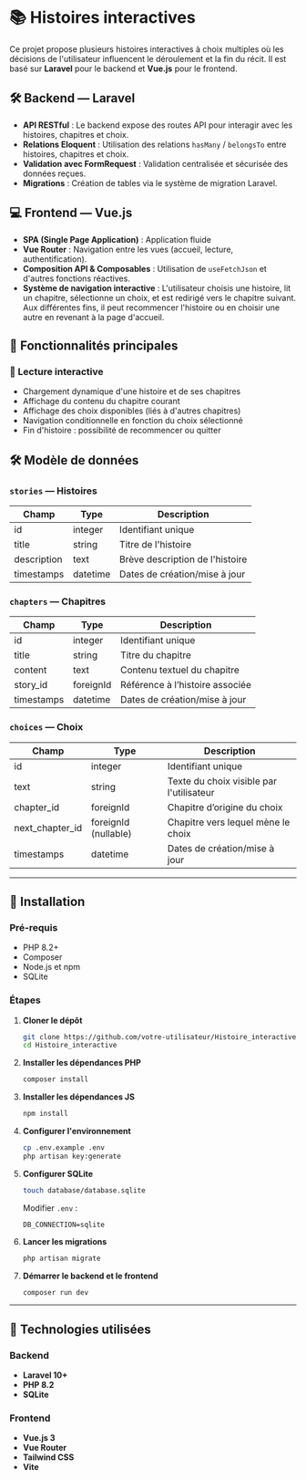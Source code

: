 # 📚 Histoires interactives

Ce projet propose plusieurs histoires interactives à choix multiples où les décisions de l'utilisateur influencent le déroulement et la fin du récit. Il est basé sur **Laravel** pour le backend et **Vue.js** pour le frontend.

## 🛠️ Backend — Laravel

- **API RESTful** : Le backend expose des routes API pour interagir avec les histoires, chapitres et choix.
- **Relations Eloquent** : Utilisation des relations `hasMany` / `belongsTo` entre histoires, chapitres et choix.
- **Validation avec FormRequest** : Validation centralisée et sécurisée des données reçues.
- **Migrations** : Création de tables via le système de migration Laravel.

## 💻 Frontend — Vue.js

- **SPA (Single Page Application)** : Application fluide 
- **Vue Router** : Navigation entre les vues (accueil, lecture, authentification).
- **Composition API & Composables** : Utilisation de `useFetchJson` et d'autres fonctions réactives.
- **Système de navigation interactive** : L'utilisateur choisis une histoire, lit un chapitre, sélectionne un choix, et est redirigé vers le chapitre suivant. Aux différentes fins, il peut recommencer l'histoire ou en choisir une autre en revenant à la page d'accueil.

## 🌟 Fonctionnalités principales

### 📖 Lecture interactive

- Chargement dynamique d'une histoire et de ses chapitres
- Affichage du contenu du chapitre courant
- Affichage des choix disponibles (liés à d'autres chapitres)
- Navigation conditionnelle en fonction du choix sélectionné
- Fin d'histoire : possibilité de recommencer ou quitter

## 🛠️ Modèle de données

### `stories` — Histoires

| Champ       | Type     | Description                     |
|-------------|----------|---------------------------------|
| id          | integer  | Identifiant unique              |
| title       | string   | Titre de l'histoire             |
| description | text     | Brève description de l'histoire |
| timestamps  | datetime | Dates de création/mise à jour   |

### `chapters` — Chapitres

| Champ      | Type      | Description                        |
|------------|-----------|------------------------------------|
| id         | integer   | Identifiant unique                 |
| title      | string    | Titre du chapitre                  |
| content    | text      | Contenu textuel du chapitre        |
| story_id   | foreignId | Référence à l’histoire associée    |
| timestamps | datetime  | Dates de création/mise à jour      |

### `choices` — Choix

| Champ            | Type      | Description                                 |
|------------------|-----------|---------------------------------------------|
| id               | integer   | Identifiant unique                          |
| text             | string    | Texte du choix visible par l'utilisateur    |
| chapter_id       | foreignId | Chapitre d’origine du choix                 |
| next_chapter_id  | foreignId (nullable) | Chapitre vers lequel mène le choix |
| timestamps       | datetime  | Dates de création/mise à jour               |

---

## 🚀 Installation

### Pré-requis

- PHP 8.2+
- Composer
- Node.js et npm
- SQLite 

### Étapes

1. **Cloner le dépôt**
   ```bash
   git clone https://github.com/votre-utilisateur/Histoire_interactive.git
   cd Histoire_interactive
    ```

2. **Installer les dépendances PHP**

   ```bash
   composer install
   ```

3. **Installer les dépendances JS**

   ```bash
   npm install
   ```

4. **Configurer l'environnement**

   ```bash
   cp .env.example .env
   php artisan key:generate
   ```

5. **Configurer SQLite**

   ```bash
   touch database/database.sqlite
   ```

   Modifier `.env` :

   ```
   DB_CONNECTION=sqlite
   ```

6. **Lancer les migrations**

   ```bash
   php artisan migrate
   ```

7. **Démarrer le backend et le frontend**

   ```bash
   composer run dev
   ```

---

## 🧰 Technologies utilisées

### Backend

* **Laravel 10+**
* **PHP 8.2**
* **SQLite** 

### Frontend

* **Vue.js 3**
* **Vue Router**
* **Tailwind CSS**
* **Vite**
